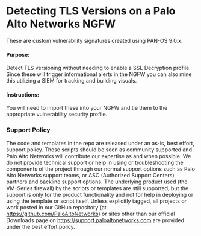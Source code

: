 
# Detecting TLS Versions on a Palo Alto Networks NGFW
These are custom vulnerability signatures created using PAN-OS 9.0.x. 

#### Purpose:
Detect TLS versioning without needing to enable a SSL Decryption profile. Since these will trigger informational alerts in the NGFW you can also mine this utilizing a SIEM for tracking and building visuals.


#### Instructions:
You will need to import these into your NGFW and tie them to the appropriate vulnerability security profile.


### Support Policy
The code and templates in the repo are released under an as-is, best effort,
support policy. These scripts should be seen as community supported and
Palo Alto Networks will contribute our expertise as and when possible.
We do not provide technical support or help in using or troubleshooting the
components of the project through our normal support options such as
Palo Alto Networks support teams, or ASC (Authorized Support Centers)
partners and backline support options. The underlying product used
(the VM-Series firewall) by the scripts or templates are still supported,
but the support is only for the product functionality and not for help in
deploying or using the template or script itself. Unless explicitly tagged,
all projects or work posted in our GitHub repository
(at https://github.com/PaloAltoNetworks) or sites other than our official
Downloads page on https://support.paloaltonetworks.com are provided under
the best effort policy.
